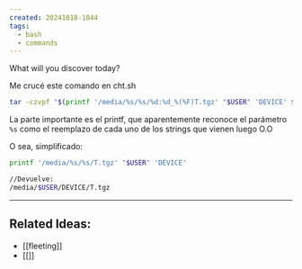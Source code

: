 ```yaml
---
created: 20241018-1044
tags:
  - bash
  - commands
---
```


What will you discover today?

Me crucé este comando en cht.sh 
```bash
tar -czvpf "$(printf '/media/%s/%s/%d:%d_%(%F)T.tgz' "$USER" 'DEVICE' ${UID:-`id -u`} ${GID:-`id -g`} -1)" "$HOME"
```

La parte importante es el printf, que aparentemente reconoce el parámetro `%s` como el reemplazo de cada uno de los strings que vienen luego O.O

O sea, simplificado:

``` bash
printf '/media/%s/%s/T.tgz' "$USER" 'DEVICE'

//Devuelve:
/media/$USER/DEVICE/T.tgz
```


---
## Related Ideas:
* [[fleeting]]
* [[]]